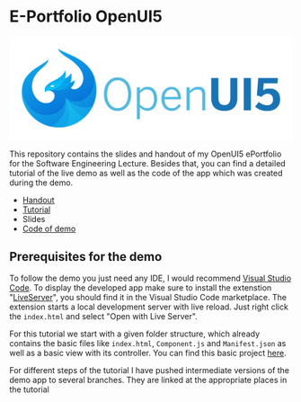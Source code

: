 # E-Portfolio OpenUI5

![UI5 Logo](img/UI5_logo.png)

This repository contains the slides and handout of my OpenUI5 ePortfolio for the Software Engineering Lecture.
Besides that, you can find a detailed tutorial of the live demo as well as the code of the app which was created during the demo.

- [Handout](Handout.md)
- [Tutorial](Tutorial.md)
- Slides
- [Code of demo](demo/End_of_Tutorial/)

## Prerequisites for the demo

To follow the demo you just need any IDE, I would recommend [Visual Studio Code](https://code.visualstudio.com/).
To display the developed app make sure to install the extenstion "[LiveServer](https://marketplace.visualstudio.com/items?itemName=ritwickdey.LiveServer)", you should find it in the Visual Studio Code marketplace. The extension starts a local development server with live reload.
Just right click the ```index.html``` and select "Open with Live Server".

For this tutorial we start with a given folder structure, which already contains the basic files like ```index.html```, ```Component.js``` and ```Manifest.json``` as well as a basic view with its controller. You can find this basic project [here](demo/Start_of_Tutorial/).

For different steps of the tutorial I have pushed intermediate versions of the demo app to several branches. They are linked at the appropriate places in the tutorial
